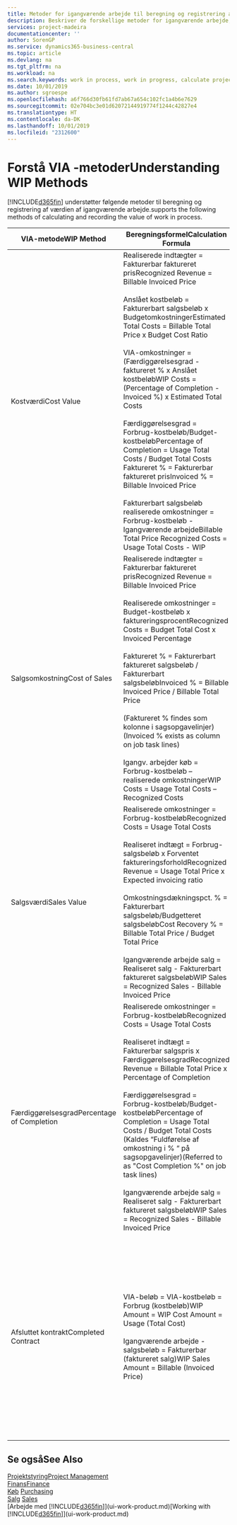 ```yaml
---
title: Metoder for igangværende arbejde til beregning og registrering af sagsstatus | Microsoft Docs
description: Beskriver de forskellige metoder for igangværende arbejde, du kan bruge til at bogføre, overvåge og beregne finansielle oplysninger for igangværende arbejdssager.
services: project-madeira
documentationcenter: ''
author: SorenGP
ms.service: dynamics365-business-central
ms.topic: article
ms.devlang: na
ms.tgt_pltfrm: na
ms.workload: na
ms.search.keywords: work in process, work in progress, calculate project WIP
ms.date: 10/01/2019
ms.author: sgroespe
ms.openlocfilehash: a6f766d30fb61fd7ab67a654c102fc1a4b6e7629
ms.sourcegitcommit: 02e704bc3e01d62072144919774f1244c42827e4
ms.translationtype: HT
ms.contentlocale: da-DK
ms.lasthandoff: 10/01/2019
ms.locfileid: "2312600"
---
```

# <a name="understanding-wip-methods"></a><span data-ttu-id="9457f-103">Forstå VIA -metoder</span><span class="sxs-lookup"><span data-stu-id="9457f-103">Understanding WIP Methods</span></span>
[!INCLUDE[d365fin](includes/d365fin_md.md)] <span data-ttu-id="9457f-104">understøtter følgende metoder til beregning og registrering af værdien af igangværende arbejde.</span><span class="sxs-lookup"><span data-stu-id="9457f-104">supports the following methods of calculating and recording the value of work in process.</span></span>

| <span data-ttu-id="9457f-105">VIA-metode</span><span class="sxs-lookup"><span data-stu-id="9457f-105">WIP Method</span></span> | <span data-ttu-id="9457f-106">Beregningsformel</span><span class="sxs-lookup"><span data-stu-id="9457f-106">Calculation Formula</span></span> | <span data-ttu-id="9457f-107">Beregningsbeskrivelse</span><span class="sxs-lookup"><span data-stu-id="9457f-107">Calculation Description</span></span> |
| --- | --- | --- |
| <span data-ttu-id="9457f-108">Kostværdi</span><span class="sxs-lookup"><span data-stu-id="9457f-108">Cost Value</span></span> |<span data-ttu-id="9457f-109">Realiserede indtægter = Fakturerbar faktureret pris</span><span class="sxs-lookup"><span data-stu-id="9457f-109">Recognized Revenue = Billable Invoiced Price</span></span><br /><br /> <span data-ttu-id="9457f-110">Anslået kostbeløb = Fakturerbart salgsbeløb x Budgetomkostninger</span><span class="sxs-lookup"><span data-stu-id="9457f-110">Estimated Total Costs = Billable Total Price x Budget Cost Ratio</span></span><br /><br /> <span data-ttu-id="9457f-111">VIA-omkostninger = (Færdiggørelsesgrad -faktureret % x Anslået kostbeløb</span><span class="sxs-lookup"><span data-stu-id="9457f-111">WIP Costs = (Percentage of Completion - Invoiced %) x Estimated Total Costs</span></span><br /><br /> <span data-ttu-id="9457f-112">Færdiggørelsesgrad = Forbrug-kostbeløb/Budget-kostbeløb</span><span class="sxs-lookup"><span data-stu-id="9457f-112">Percentage of Completion = Usage Total Costs / Budget Total Costs</span></span><br /> <span data-ttu-id="9457f-113">Faktureret % = Fakturerbar faktureret pris</span><span class="sxs-lookup"><span data-stu-id="9457f-113">Invoiced % = Billable Invoiced Price</span></span><br /><br /> <span data-ttu-id="9457f-114">Fakturerbart salgsbeløb realiserede omkostninger = Forbrug-kostbeløb - Igangværende arbejde</span><span class="sxs-lookup"><span data-stu-id="9457f-114">Billable Total Price Recognized Costs = Usage Total Costs - WIP</span></span> |<span data-ttu-id="9457f-115">I beregninger af kostværdi startes der med at beregne værdien af det, der er leveret, idet der tages en del af det anslåede kostbeløb baseret på færdiggørelsesgrad.</span><span class="sxs-lookup"><span data-stu-id="9457f-115">Cost value calculations start by calculating the value of what has been provided by taking a proportion of the estimated total costs based on percentage of completion.</span></span> <span data-ttu-id="9457f-116">Fakturerede kostbeløb fratrækkes, ved at der tages en del af det anslåede kostbeløb baseret på faktureringsprocenten.</span><span class="sxs-lookup"><span data-stu-id="9457f-116">Invoiced costs are subtracted by taking a proportion of the estimated total costs based on the invoiced percentage.</span></span><br /><br /> <span data-ttu-id="9457f-117">Denne beregning kræver, at fakturerbart salgsbeløb, budget-salgsbeløb og budget-kostbeløb angives korrekt for hele sagen.</span><span class="sxs-lookup"><span data-stu-id="9457f-117">This calculation requires that the billable total price, budget total price, and budget total costs be correctly entered for the whole job.</span></span> |
| <span data-ttu-id="9457f-118">Salgsomkostning</span><span class="sxs-lookup"><span data-stu-id="9457f-118">Cost of Sales</span></span> |<span data-ttu-id="9457f-119">Realiserede indtægter = Fakturerbar faktureret pris</span><span class="sxs-lookup"><span data-stu-id="9457f-119">Recognized Revenue = Billable Invoiced Price</span></span><br /><br /> <span data-ttu-id="9457f-120">Realiserede omkostninger = Budget-kostbeløb x faktureringsprocent</span><span class="sxs-lookup"><span data-stu-id="9457f-120">Recognized Costs = Budget Total Cost x Invoiced Percentage</span></span><br /><br /> <span data-ttu-id="9457f-121">Faktureret % = Fakturerbart faktureret salgsbeløb / Fakturerbart salgsbeløb</span><span class="sxs-lookup"><span data-stu-id="9457f-121">Invoiced % = Billable Invoiced Price / Billable Total Price</span></span><br /><br /> <span data-ttu-id="9457f-122">(Faktureret % findes som kolonne i sagsopgavelinjer)</span><span class="sxs-lookup"><span data-stu-id="9457f-122">(Invoiced % exists as column on job task lines)</span></span><br /><br /> <span data-ttu-id="9457f-123">Igangv. arbejder køb = Forbrug-kostbeløb – realiserede omkostninger</span><span class="sxs-lookup"><span data-stu-id="9457f-123">WIP Costs = Usage Total Costs – Recognized Costs</span></span> |<span data-ttu-id="9457f-124">Beregninger af salgsomkostninger starter med beregning af realiserede omkostninger.</span><span class="sxs-lookup"><span data-stu-id="9457f-124">Cost of sales calculations begin by calculating the recognized costs.</span></span> <span data-ttu-id="9457f-125">Omkostninger realiseres proportionalt baseret på budgetteret kostbeløb.</span><span class="sxs-lookup"><span data-stu-id="9457f-125">Costs are recognized proportionally based on budget total costs.</span></span><br /><br /> <span data-ttu-id="9457f-126">Denne beregning kræver, at det fakturerbare salgsbeløb og det budgetterede kostbeløb angives korrekt for hele sagen.</span><span class="sxs-lookup"><span data-stu-id="9457f-126">This calculation requires that the billable total price and budget total costs be correctly entered for the whole job.</span></span> |
| <span data-ttu-id="9457f-127">Salgsværdi</span><span class="sxs-lookup"><span data-stu-id="9457f-127">Sales Value</span></span> |<span data-ttu-id="9457f-128">Realiserede omkostninger = Forbrug-kostbeløb</span><span class="sxs-lookup"><span data-stu-id="9457f-128">Recognized Costs = Usage Total Costs</span></span><br /><br /> <span data-ttu-id="9457f-129">Realiseret indtægt = Forbrug-salgsbeløb x Forventet faktureringsforhold</span><span class="sxs-lookup"><span data-stu-id="9457f-129">Recognized Revenue = Usage Total Price x Expected invoicing ratio</span></span><br /><br /> <span data-ttu-id="9457f-130">Omkostningsdækningspct. % = Fakturerbart salgsbeløb/Budgetteret salgsbeløb</span><span class="sxs-lookup"><span data-stu-id="9457f-130">Cost Recovery % = Billable Total Price / Budget Total Price</span></span><br /><br /> <span data-ttu-id="9457f-131">Igangværende arbejde salg = Realiseret salg - Fakturerbart faktureret salgsbeløb</span><span class="sxs-lookup"><span data-stu-id="9457f-131">WIP Sales = Recognized Sales - Billable Invoiced Price</span></span> |<span data-ttu-id="9457f-132">I beregninger af salgsværdi realiseres indtægter proportionalt baseret på Forbrug-kostbeløb og det forventede omkostningsdækningsforhold.</span><span class="sxs-lookup"><span data-stu-id="9457f-132">Sales value calculations recognize revenue proportionally based on usage total costs and the expected cost recovery ratio.</span></span><br /><br /> <span data-ttu-id="9457f-133">Denne beregning kræver, at det fakturerbare salgsbeløb og det budgetterede salgsbeløb angives korrekt for hele sagen.</span><span class="sxs-lookup"><span data-stu-id="9457f-133">This calculation requires that the billable total price and budget total price be correctly entered for the whole job.</span></span> |
| <span data-ttu-id="9457f-134">Færdiggørelsesgrad</span><span class="sxs-lookup"><span data-stu-id="9457f-134">Percentage of Completion</span></span> |<span data-ttu-id="9457f-135">Realiserede omkostninger = Forbrug-kostbeløb</span><span class="sxs-lookup"><span data-stu-id="9457f-135">Recognized Costs = Usage Total Costs</span></span><br /><br /> <span data-ttu-id="9457f-136">Realiseret indtægt = Fakturerbar salgspris x Færdiggørelsesgrad</span><span class="sxs-lookup"><span data-stu-id="9457f-136">Recognized Revenue = Billable Total Price x Percentage of Completion</span></span><br /><br /> <span data-ttu-id="9457f-137">Færdiggørelsesgrad = Forbrug-kostbeløb/Budget-kostbeløb</span><span class="sxs-lookup"><span data-stu-id="9457f-137">Percentage of Completion = Usage Total Costs / Budget Total Costs</span></span><br /> <span data-ttu-id="9457f-138">(Kaldes “Fuldførelse af omkostning i % “ på sagsopgavelinjer)</span><span class="sxs-lookup"><span data-stu-id="9457f-138">(Referred to as "Cost Completion %" on job task lines)</span></span><br /><br /> <span data-ttu-id="9457f-139">Igangværende arbejde salg = Realiseret salg - Fakturerbart faktureret salgsbeløb</span><span class="sxs-lookup"><span data-stu-id="9457f-139">WIP Sales = Recognized Sales - Billable Invoiced Price</span></span> |<span data-ttu-id="9457f-140">I beregninger af færdiggørelsesgrad realiseres indtægt proportionalt baseret på færdiggørelsesgraden, dvs. Forbrug-kostbeløb over for Budgetomkostninger.</span><span class="sxs-lookup"><span data-stu-id="9457f-140">Percentage of completion calculations recognize revenue proportionally based on the percentage of completion, that is, usage total costs vs. budget costs.</span></span><br /><br /> <span data-ttu-id="9457f-141">Denne beregning kræver, at det fakturerbare salgsbeløb og det budgetterede kostbeløb angives korrekt for hele sagen.</span><span class="sxs-lookup"><span data-stu-id="9457f-141">This calculation requires that the billable total price and budget total costs be correctly entered for the whole job.</span></span> |
| <span data-ttu-id="9457f-142">Afsluttet kontrakt</span><span class="sxs-lookup"><span data-stu-id="9457f-142">Completed Contract</span></span> |<span data-ttu-id="9457f-143">VIA-beløb = VIA-kostbeløb = Forbrug (kostbeløb)</span><span class="sxs-lookup"><span data-stu-id="9457f-143">WIP Amount = WIP Cost Amount = Usage (Total Cost)</span></span><br /><br /> <span data-ttu-id="9457f-144">Igangværende arbejde - salgsbeløb = Fakturerbar (faktureret salg)</span><span class="sxs-lookup"><span data-stu-id="9457f-144">WIP Sales Amount = Billable (Invoiced Price)</span></span> |<span data-ttu-id="9457f-145">Afsluttet kontrakt realiserer ikke indtægter og omkostninger, før sagen er afsluttet.</span><span class="sxs-lookup"><span data-stu-id="9457f-145">Completed contract does not recognize revenue and costs until the job is complete.</span></span> <span data-ttu-id="9457f-146">Du kan vælge denne metode, hvis der er stor tvivl omkring de anslåede kostbeløb og sagens omsætning.</span><span class="sxs-lookup"><span data-stu-id="9457f-146">You may want to do this when there is high uncertainty around the estimates of costs and revenue for the job.</span></span><br /><br /> <span data-ttu-id="9457f-147">Alt forbrug bogføres til kontoen til VIA-omkostninger (aktiv), og alt faktureret salg bogføres til kontoen til faktureret VIA-salg (kreditorkonto), indtil sagen er afsluttet.</span><span class="sxs-lookup"><span data-stu-id="9457f-147">All usage is posted to the WIP Costs account (asset) and all invoiced sales are posted to the WIP Invoiced Sales account (liability) until the job is complete.</span></span> |

## <a name="see-also"></a><span data-ttu-id="9457f-148">Se også</span><span class="sxs-lookup"><span data-stu-id="9457f-148">See Also</span></span>
[<span data-ttu-id="9457f-149">Projektstyring</span><span class="sxs-lookup"><span data-stu-id="9457f-149">Project Management</span></span>](projects-manage-projects.md)  
[<span data-ttu-id="9457f-150">Finans</span><span class="sxs-lookup"><span data-stu-id="9457f-150">Finance</span></span>](finance.md)  
<span data-ttu-id="9457f-151">[Køb](purchasing-manage-purchasing.md)       </span><span class="sxs-lookup"><span data-stu-id="9457f-151">[Purchasing](purchasing-manage-purchasing.md)       </span></span>  
<span data-ttu-id="9457f-152">[Salg](sales-manage-sales.md)    </span><span class="sxs-lookup"><span data-stu-id="9457f-152">[Sales](sales-manage-sales.md)    </span></span>  
<span data-ttu-id="9457f-153">[Arbejde med [!INCLUDE[d365fin](includes/d365fin_md.md)]](ui-work-product.md)</span><span class="sxs-lookup"><span data-stu-id="9457f-153">[Working with [!INCLUDE[d365fin](includes/d365fin_md.md)]](ui-work-product.md)</span></span>  
